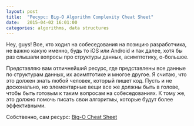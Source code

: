 ```yaml
---
layout: post
title:  "Ресурс: Big-O Algorithm Complexity Cheat Sheet"
date:   2015-04-02 16:01:00
categories: algorithms, data structures
---
```


Hey, guys! Все, кто ходил на собеседования на позицию разработчика, не важно какую именно, будь то iOS или Android 
и так далее, хотя бы раз слышали вопросы про структуры данных, асимптотику, о-большое.

Представляю вам отличнейший ресурс, где представлены все данные по структурам данных, их асимптотике и многое другое. 
Я считаю, что это должен знать любой человек, который пишет код. Пусть и не досконально, но элементарные вещи все же 
должны быть в голове, чтобы быть готовым к таким вопросам на собеседованиях. К тому же, это должно помочь писать свои алгоритмы, которые будут более эффективными.
<p></p>
<p></p>
<p></p>
Собственно, сам ресурс: <a href="http://bigocheatsheet.com">Big-O Cheat Sheet</a>
